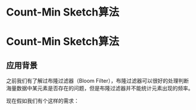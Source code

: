 # Count-Min Sketch算法


# Count-Min Sketch算法

## 应用背景

之前我们有了解过布隆过滤器（Bloom Filter），布隆过滤器可以很好的处理判断海量数据中某元素是否存在的问题，但是布隆过滤器并不能统计元素出现的频率。

现在假如我们有个这样的需求：
